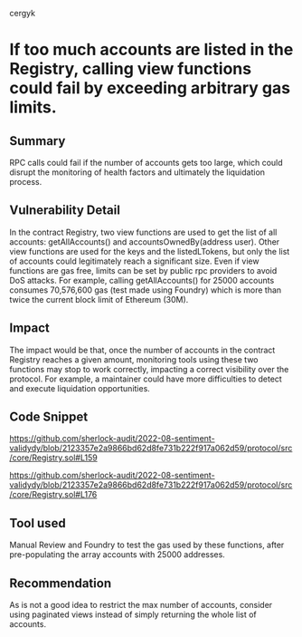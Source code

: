 cergyk
# If too much accounts are listed in the Registry, calling view functions could fail by exceeding arbitrary gas limits.

## Summary
RPC calls could fail if the number of accounts gets too large, which could disrupt the monitoring of health factors and ultimately the liquidation process.

## Vulnerability Detail
In the contract Registry, two view functions are used to get the list of all accounts: getAllAccounts() and accountsOwnedBy(address user). Other view functions are used for the keys and the listedLTokens, but only the list of accounts could legitimately reach a significant size.
Even if view functions are gas free, limits can be set by public rpc providers to avoid DoS attacks. For example, calling getAllAccounts() for 25000 accounts consumes 70,576,600 gas (test made using Foundry) which is more than twice the current block limit of Ethereum (30M).

## Impact

The impact would be that, once the number of accounts in the contract Registry reaches a given amount, monitoring tools using these two functions may stop to work correctly, impacting a correct visibility over the protocol. For example, a maintainer could have more difficulties to detect and execute liquidation opportunities.

## Code Snippet

https://github.com/sherlock-audit/2022-08-sentiment-validydy/blob/2123357e2a9866bd62d8fe731b222f917a062d59/protocol/src/core/Registry.sol#L159

https://github.com/sherlock-audit/2022-08-sentiment-validydy/blob/2123357e2a9866bd62d8fe731b222f917a062d59/protocol/src/core/Registry.sol#L176

## Tool used

Manual Review and Foundry to test the gas used by these functions, after pre-populating the array accounts with 25000 addresses.

## Recommendation

As is not a good idea to restrict the max number of accounts, consider using paginated views instead of simply returning the whole list of accounts.